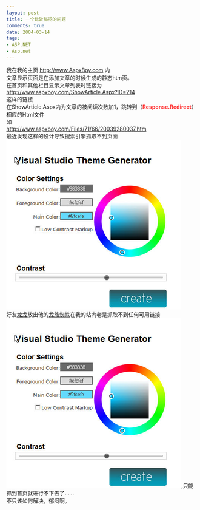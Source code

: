 ```yaml
---
layout: post
title: 一个比较郁闷的问题
comments: true
date: 2004-03-14
tags:
- ASP.NET
- Asp.net
---
```


<p>我在我的主页 <a href="http://www.AspxBoy.com">http://www.AspxBoy.com</a> 内<br />文章显示页面是在添加文章的时候生成的静态htm页。<br />在首页和其他栏目显示文章列表时链接为<br /><a href="http://www.aspxboy.com/ShowArticle.Aspx?ID=214">http://www.aspxboy.com/ShowArticle.Aspx?ID=214</a><br />这样的链接<br />在ShowArticle.Aspx内为文章的被阅读次数加1，跳转到（<span style="color: #ff3333;"><strong>Response.Redirect</strong></span>）相应的Html文件<br />如<br /><a href="http://www.aspxboy.com/Files/71/66/20039280037.htm">http://www.aspxboy.com/Files/71/66/20039280037.htm</a><br />最近发现这样的设计导致搜索引擎抓取不到页面<img src="/images/hbz_images/e01387bd-8f4f-4638-8131-226ce244e723.jpg" alt=""><br />好友<a href="http://0day.com.cn">龙龙</a>放出他的<a href="http://home.0day.com.cn/search.php">龙族蜘蛛</a>在我的站内老是抓取不到任何可用链接<img src="/images/hbz_images/e01387bd-8f4f-4638-8131-226ce244e723.jpg" alt="">,只能抓到首页就进行不下去了......<br />不只该如何解决，郁闷啊。</p>				
